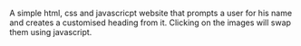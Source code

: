 A simple html, css and javascricpt website that prompts a user for his name and creates a customised heading from it. Clicking on the images will swap them using javascript.
